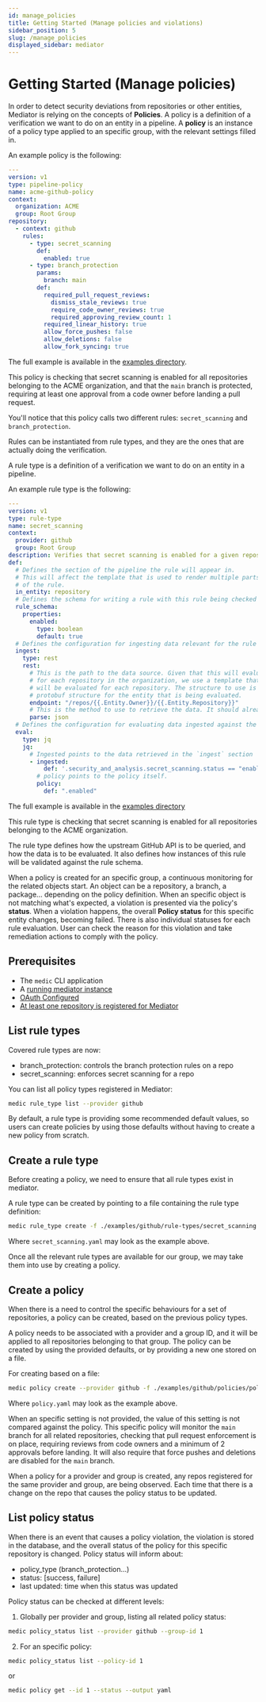 ```yaml
---
id: manage_policies
title: Getting Started (Manage policies and violations)
sidebar_position: 5
slug: /manage_policies
displayed_sidebar: mediator
---
```


# Getting Started (Manage policies)

In order to detect security deviations from repositories or other entities, Mediator is relying on the concepts of **Policies**.
A policy is a definition of a verification we want to do on an entity in a pipeline.
A **policy** is an instance of a policy type applied to an specific group, with the relevant settings filled in.

An example policy is the following:

```yaml
---
version: v1
type: pipeline-policy
name: acme-github-policy
context:
  organization: ACME
  group: Root Group
repository:
  - context: github
    rules:
      - type: secret_scanning
        def:
          enabled: true
      - type: branch_protection
        params:
          branch: main
        def:
          required_pull_request_reviews:
            dismiss_stale_reviews: true
            require_code_owner_reviews: true
            required_approving_review_count: 1
          required_linear_history: true
          allow_force_pushes: false
          allow_deletions: false
          allow_fork_syncing: true
```

The full example is available in the [examples directory](https://github.com/stacklok/mediator/blob/main/examples/github/policies/policy.yaml).

This policy is checking that secret scanning is enabled for all repositories belonging to the ACME organization,
and that the `main` branch is protected, requiring at least one approval from a code owner before landing a pull request.

You'll notice that this policy calls two different rules: `secret_scanning` and `branch_protection`.

Rules can be instantiated from rule types, and they are the ones that are actually doing the verification.

A rule type is a definition of a verification we want to do on an entity in a pipeline.

An example rule type is the following:

```yaml
---
version: v1
type: rule-type
name: secret_scanning
context:
  provider: github
  group: Root Group
description: Verifies that secret scanning is enabled for a given repository.
def:
  # Defines the section of the pipeline the rule will appear in.
  # This will affect the template that is used to render multiple parts
  # of the rule.
  in_entity: repository
  # Defines the schema for writing a rule with this rule being checked
  rule_schema:
    properties:
      enabled:
        type: boolean
        default: true
  # Defines the configuration for ingesting data relevant for the rule
  ingest:
    type: rest
    rest:
      # This is the path to the data source. Given that this will evaluate
      # for each repository in the organization, we use a template that
      # will be evaluated for each repository. The structure to use is the
      # protobuf structure for the entity that is being evaluated.
      endpoint: "/repos/{{.Entity.Owner}}/{{.Entity.Repository}}"
      # This is the method to use to retrieve the data. It should already default to JSON
      parse: json
  # Defines the configuration for evaluating data ingested against the given policy
  eval:
    type: jq
    jq:
      # Ingested points to the data retrieved in the `ingest` section
      - ingested:
          def: '.security_and_analysis.secret_scanning.status == "enabled"'
        # policy points to the policy itself.
        policy:
          def: ".enabled"

```

The full example is available in the [examples directory](https://github.com/stacklok/mediator/tree/main/examples/github/rule-types)

This rule type is checking that secret scanning is enabled for all repositories belonging to the ACME organization.

The rule type defines how the upstream GitHub API is to be queried, and how the data is to be evaluated.
It also defines how instances of this rule will be validated against the rule schema.

When a policy is created for an specific group, a continuous monitoring for the related objects start. An object can be a repository,
a branch, a package... depending on the policy definition. When an specific object is not matching what's expected,
a violation is presented via the policy's **status**. When a violation happens, the overall **Policy status** for this specific entity changes,
becoming failed. There is also individual statuses for each rule evaluation. User can check the reason for this violation and take remediation
actions to comply with the policy.

## Prerequisites

- The `medic` CLI application
- A [running mediator instance](./get_started)
- [OAuth Configured](./config_oauth)
- [At least one repository is registered for Mediator](./enroll_user.md)

## List rule types

Covered rule types are now:

- branch_protection: controls the branch protection rules on a repo
- secret_scanning: enforces secret scanning for a repo

You can list all policy types registered in Mediator:

```bash
medic rule_type list --provider github
```

By default, a rule type is providing some recommended default values, so users can create policies
by using those defaults without having to create a new policy from scratch.

## Create a rule type

Before creating a policy, we need to ensure that all rule types exist in mediator.

A rule type can be created by pointing to a file containing the rule type definition:

```bash
medic rule_type create -f ./examples/github/rule-types/secret_scanning.yaml
```

Where `secret_scanning.yaml` may look as the example above.

Once all the relevant rule types are available for our group, we may take them into use
by creating a policy.

## Create a policy

When there is a need to control the specific behaviours for a set of repositories, a policy can be
created, based on the previous policy types.

A policy needs to be associated with a provider and a group ID, and it will be applied to all
repositories belonging to that group.
The policy can be created by using the provided defaults, or by providing a new one stored on a file.

For creating based on a file:

```bash
medic policy create --provider github -f ./examples/github/policies/policy.yaml
```

Where `policy.yaml` may look as the example above.

When an specific setting is not provided, the value of this setting is not compared against the policy.
This specific policy will monitor the `main` branch for all related repositories, checking that pull request enforcement is on
place, requiring reviews from code owners and a minimum of 2 approvals before landing. It will also require
that force pushes and deletions are disabled for the `main` branch.

When a policy for a provider and group is created, any repos registered for the same provider and group,
are being observed. Each time that there is a change on the repo that causes the policy status to be updated.

## List policy status

When there is an event that causes a policy violation, the violation is stored in the database, and the
overall status of the policy for this specific repository is changed.
Policy status will inform about:

- policy_type (branch_protection...)
- status: [success, failure]
- last updated: time when this status was updated

Policy status can be checked at different levels:

1. Globally per provider and group, listing all related policy status:

```bash
medic policy_status list --provider github --group-id 1
```

2. For an specific policy:

```bash
medic policy_status list --policy-id 1
```

or

```bash
medic policy get --id 1 --status --output yaml
```
